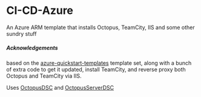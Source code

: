 # CI-CD-Azure

An Azure ARM template that installs Octopus, TeamCity, IIS and some other sundry stuff




##### Acknowledgements

based on the [azure-quickstart-templates](https://github.com/Azure/azure-quickstart-templates/) template set, along with a bunch of extra code to get it updated, install TeamCity, and reverse proxy both Octopus and TeamCity via IIS.

Uses [OctopusDSC](https://github.com/OctopusDeploy/OctopusDSC) and [OctopusServerDSC](https://github.com/domaingroupOSS/OctopusServerDSC/)


